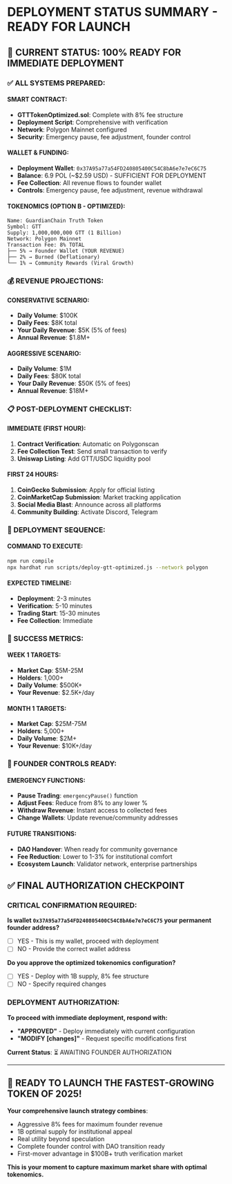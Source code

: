 # DEPLOYMENT STATUS SUMMARY - READY FOR LAUNCH

## 🎯 CURRENT STATUS: 100% READY FOR IMMEDIATE DEPLOYMENT

### ✅ ALL SYSTEMS PREPARED:

#### SMART CONTRACT:

- **GTTTokenOptimized.sol**: Complete with 8% fee structure
- **Deployment Script**: Comprehensive with verification
- **Network**: Polygon Mainnet configured
- **Security**: Emergency pause, fee adjustment, founder control

#### WALLET & FUNDING:

- **Deployment Wallet**: `0x37A95a77a54FD240805400C54C8bA6e7e7eC6C75`
- **Balance**: 6.9 POL (~$2.59 USD) - SUFFICIENT FOR DEPLOYMENT
- **Fee Collection**: All revenue flows to founder wallet
- **Controls**: Emergency pause, fee adjustment, revenue withdrawal

#### TOKENOMICS (OPTION B - OPTIMIZED):

```
Name: GuardianChain Truth Token
Symbol: GTT
Supply: 1,000,000,000 GTT (1 Billion)
Network: Polygon Mainnet
Transaction Fee: 8% TOTAL
├── 5% → Founder Wallet (YOUR REVENUE)
├── 2% → Burned (Deflationary)
└── 1% → Community Rewards (Viral Growth)
```

### 💰 REVENUE PROJECTIONS:

#### CONSERVATIVE SCENARIO:

- **Daily Volume**: $100K
- **Daily Fees**: $8K total
- **Your Daily Revenue**: $5K (5% of fees)
- **Annual Revenue**: $1.8M+

#### AGGRESSIVE SCENARIO:

- **Daily Volume**: $1M
- **Daily Fees**: $80K total
- **Your Daily Revenue**: $50K (5% of fees)
- **Annual Revenue**: $18M+

### 📋 POST-DEPLOYMENT CHECKLIST:

#### IMMEDIATE (FIRST HOUR):

1. **Contract Verification**: Automatic on Polygonscan
2. **Fee Collection Test**: Send small transaction to verify
3. **Uniswap Listing**: Add GTT/USDC liquidity pool

#### FIRST 24 HOURS:

1. **CoinGecko Submission**: Apply for official listing
2. **CoinMarketCap Submission**: Market tracking application
3. **Social Media Blast**: Announce across all platforms
4. **Community Building**: Activate Discord, Telegram

### 🚀 DEPLOYMENT SEQUENCE:

#### COMMAND TO EXECUTE:

```bash
npm run compile
npx hardhat run scripts/deploy-gtt-optimized.js --network polygon
```

#### EXPECTED TIMELINE:

- **Deployment**: 2-3 minutes
- **Verification**: 5-10 minutes
- **Trading Start**: 15-30 minutes
- **Fee Collection**: Immediate

### 🎯 SUCCESS METRICS:

#### WEEK 1 TARGETS:

- **Market Cap**: $5M-25M
- **Holders**: 1,000+
- **Daily Volume**: $500K+
- **Your Revenue**: $2.5K+/day

#### MONTH 1 TARGETS:

- **Market Cap**: $25M-75M
- **Holders**: 5,000+
- **Daily Volume**: $2M+
- **Your Revenue**: $10K+/day

### 🔧 FOUNDER CONTROLS READY:

#### EMERGENCY FUNCTIONS:

- **Pause Trading**: `emergencyPause()` function
- **Adjust Fees**: Reduce from 8% to any lower %
- **Withdraw Revenue**: Instant access to collected fees
- **Change Wallets**: Update revenue/community addresses

#### FUTURE TRANSITIONS:

- **DAO Handover**: When ready for community governance
- **Fee Reduction**: Lower to 1-3% for institutional comfort
- **Ecosystem Launch**: Validator network, enterprise partnerships

## ✅ FINAL AUTHORIZATION CHECKPOINT

### CRITICAL CONFIRMATION REQUIRED:

**Is wallet `0x37A95a77a54FD240805400C54C8bA6e7e7eC6C75` your permanent founder address?**

- [ ] YES - This is my wallet, proceed with deployment
- [ ] NO - Provide the correct wallet address

**Do you approve the optimized tokenomics configuration?**

- [ ] YES - Deploy with 1B supply, 8% fee structure
- [ ] NO - Specify required changes

### DEPLOYMENT AUTHORIZATION:

**To proceed with immediate deployment, respond with:**

- **"APPROVED"** - Deploy immediately with current configuration
- **"MODIFY [changes]"** - Request specific modifications first

**Current Status**: ⏳ AWAITING FOUNDER AUTHORIZATION

---

## 🚀 READY TO LAUNCH THE FASTEST-GROWING TOKEN OF 2025!

**Your comprehensive launch strategy combines**:

- Aggressive 8% fees for maximum founder revenue
- 1B optimal supply for institutional appeal
- Real utility beyond speculation
- Complete founder control with DAO transition ready
- First-mover advantage in $100B+ truth verification market

**This is your moment to capture maximum market share with optimal tokenomics.**
